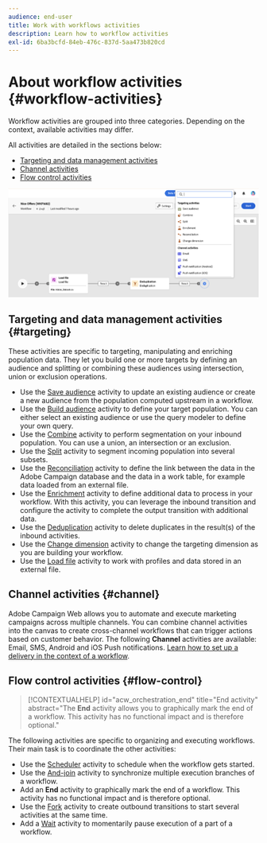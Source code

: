 ```yaml
---
audience: end-user
title: Work with workflows activities
description: Learn how to workflow activities
exl-id: 6ba3bcfd-84eb-476c-837d-5aa473b820cd
---
```


# About workflow activities {#workflow-activities}

Workflow activities are grouped into three categories. Depending on the context, available activities may differ. 

All activities are detailed in the sections below:

* [Targeting and data management activities](#targeting)
* [Channel activities](#channel)
* [Flow control activities](#flow-control)

![](../assets/workflow-activities.png)

## Targeting and data management activities {#targeting}

These activities are specific to targeting, manipulating and enriching population data. They let you build one or more targets by defining an audience and splitting or combining these audiences using intersection, union or exclusion operations.

* Use the [Save audience](save-audience.md) activity to update an existing audience or create a new audience from the population computed upstream in a workflow.
* Use the [Build audience](build-audience.md) activity to define your target population. You can either select an existing audience or use the query modeler to define your own query. 
* Use the [Combine](combine.md) activity to perform segmentation on your inbound population. You can use a union, an intersection or an exclusion.
* Use the [Split](split.md) activity to segment incoming population into several subsets.
* Use the [Reconciliation](reconciliation.md) activity to define the link between the data in the Adobe Campaign database and the data in a work table, for example data loaded from an external file.
* Use the [Enrichment](enrichment.md) activity to define additional data to process in your workflow. With this activity, you can leverage the inbound transition and configure the activity to complete the output transition with additional data.
* Use the [Deduplication](deduplication.md) activity to delete duplicates in the result(s) of the inbound activities.
* Use the [Change dimension](change-dimension.md) activity to change the targeting dimension as you are building your workflow.
* Use the [Load file](load-file.md) activity to work with profiles and data stored in an external file. 

## Channel activities {#channel}

Adobe Campaign Web allows you to automate and execute marketing campaigns across multiple channels. You can combine channel activities into the canvas to create cross-channel workflows that can trigger actions based on customer behavior. The following **Channel** activities are available: Email, SMS, Android and iOS Push notifications. [Learn how to set up a delivery in the context of a workflow](channels.md).

## Flow control activities {#flow-control}

>[!CONTEXTUALHELP]
>id="acw_orchestration_end"
>title="End activity"
>abstract="The **End** activity allows you to graphically mark the end of a workflow. This activity has no functional impact and is therefore optional."

The following activities are specific to organizing and executing workflows. Their main task is to coordinate the other activities:

* Use the [Scheduler](scheduler.md) activity to schedule when the workflow gets started.
* Use the [And-join](and-join.md) activity to synchronize multiple execution branches of a workflow.
* Add an **End** activity to graphically mark the end of a workflow. This activity has no functional impact and is therefore optional.
* Use the [Fork](fork.md) activity to create outbound transitions to start several activities at the same time.
* Add a [Wait](wait.md) activity to momentarily pause execution of a part of a workflow.

<!--
## Data management activities {#data-management}

overview: what they're used for
which use case you can perform with them

list available activities + short description + ref to section
-->

